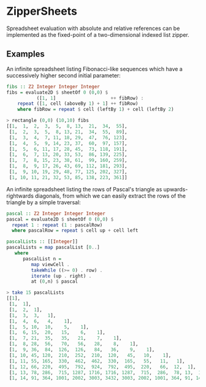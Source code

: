 ZipperSheets
============

Spreadsheet evaluation with absolute and relative references can be implemented as the fixed-point of a two-dimensional indexed list zipper.

Examples
--------

An infinite spreadsheet listing Fibonacci-like sequences which have a successively higher second initial parameter:

```Haskell
fibs :: Z2 Integer Integer Integer
fibs = evaluate2D $ sheetOf 0 (0,0) $
           ([1, 1]                    ++ fibRow) :
    repeat ([1, cell (aboveBy 1) + 1] ++ fibRow)
    where fibRow = repeat $ cell (leftBy 1) + cell (leftBy 2)
```

```Haskell
> rectangle (0,0) (10,10) fibs
[[1,  1,  2,  3,  5,  8, 13,  21,  34,  55], 
 [1,  2,  3,  5,  8, 13, 21,  34,  55,  89], 
 [1,  3,  4,  7, 11, 18, 29,  47,  76, 123], 
 [1,  4,  5,  9, 14, 23, 37,  60,  97, 157], 
 [1,  5,  6, 11, 17, 28, 45,  73, 118, 191], 
 [1,  6,  7, 13, 20, 33, 53,  86, 139, 225], 
 [1,  7,  8, 15, 23, 38, 61,  99, 160, 259], 
 [1,  8,  9, 17, 26, 43, 69, 112, 181, 293], 
 [1,  9, 10, 19, 29, 48, 77, 125, 202, 327], 
 [1, 10, 11, 21, 32, 53, 85, 138, 223, 361]]
```

An infinite spreadsheet listing the rows of Pascal's triangle as upwards-rightwards diagonals, from which we can easily extract the rows of the triangle by a simple traversal:

```Haskell
pascal :: Z2 Integer Integer Integer
pascal = evaluate2D $ sheetOf 0 (0,0) $
  repeat 1 : repeat (1 : pascalRow)
  where pascalRow = repeat $ cell up + cell left

pascalLists :: [[Integer]]
pascalLists = map pascalList [0..]
   where
      pascalList n =
         map viewCell .
         takeWhile ((>= 0) . row) .
         iterate (up . right) .
         at (0,n) $ pascal
```

```Haskell
> take 15 pascalLists
[[1],
 [1,  1], 
 [1,  2,  1], 
 [1,  3,  3,   1], 
 [1,  4,  6,   4,    1], 
 [1,  5, 10,  10,    5,    1], 
 [1,  6, 15,  20,   15,    6,    1], 
 [1,  7, 21,  35,   35,   21,    7,    1], 
 [1,  8, 28,  56,   70,   56,   28,    8,    1], 
 [1,  9, 36,  84,  126,  126,   84,   36,    9,    1], 
 [1, 10, 45, 120,  210,  252,  210,  120,   45,   10,    1], 
 [1, 11, 55, 165,  330,  462,  462,  330,  165,   55,   11,   1], 
 [1, 12, 66, 220,  495,  792,  924,  792,  495,  220,   66,  12,  1], 
 [1, 13, 78, 286,  715, 1287, 1716, 1716, 1287,  715,  286,  78, 13,  1], 
 [1, 14, 91, 364, 1001, 2002, 3003, 3432, 3003, 2002, 1001, 364, 91, 14, 1]]
```
